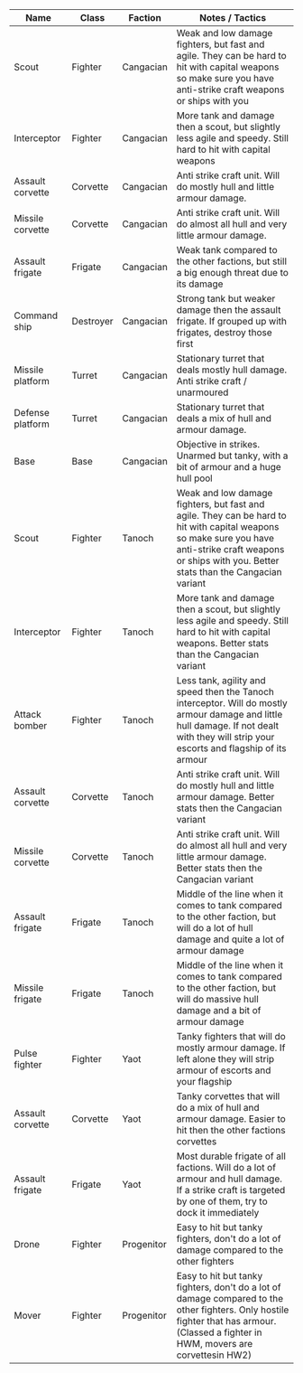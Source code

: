 | Name             | Class     | Faction    | Notes / Tactics                                                                                                                                                                                           |
|-|-|-|-|
| Scout            | Fighter   | Cangacian  | Weak and low damage fighters, but fast and agile. They can be hard to hit with capital weapons so make sure you have anti-strike craft weapons or ships with you                                          |
| Interceptor      | Fighter   | Cangacian  | More tank and damage then a scout, but slightly less agile and speedy. Still hard to hit with capital weapons                                                                                             |
| Assault corvette | Corvette  | Cangacian  | Anti strike craft unit. Will do mostly hull and little armour damage.                                                                                                                                     |
| Missile corvette | Corvette  | Cangacian  | Anti strike craft unit. Will do almost all hull and very little armour damage.                                                                                                                            |
| Assault frigate  | Frigate   | Cangacian  | Weak tank compared to the other factions, but still a big enough threat due to its damage                                                                                                                 |
| Command ship     | Destroyer | Cangacian  | Strong tank but weaker damage then the assault frigate. If grouped up with frigates, destroy those first                                                                                                  |
| Missile platform | Turret    | Cangacian  | Stationary turret that deals mostly hull damage. Anti strike craft / unarmoured                                                                                                                           |
| Defense platform | Turret    | Cangacian  | Stationary turret that deals a mix of hull and armour damage.                                                                                                                                             |
| Base             | Base      | Cangacian  | Objective in strikes. Unarmed but tanky, with a bit of armour and a huge hull pool                                                                                                                        |
| Scout            | Fighter   | Tanoch     | Weak and low damage fighters, but fast and agile. They can be hard to hit with capital weapons so make sure you have anti-strike craft weapons or ships with you. Better stats than the Cangacian variant |
| Interceptor      | Fighter   | Tanoch     | More tank and damage then a scout, but slightly less agile and speedy. Still hard to hit with capital weapons. Better stats than the Cangacian variant                                                    |
| Attack bomber    | Fighter   | Tanoch     | Less tank, agility and speed then the Tanoch interceptor. Will do mostly armour damage and little hull damage. If not dealt with they will strip your escorts and flagship of its armour                  |
| Assault corvette | Corvette  | Tanoch     | Anti strike craft unit. Will do mostly hull and little armour damage. Better stats then the Cangacian variant                                                                                             |
| Missile corvette | Corvette  | Tanoch     | Anti strike craft unit. Will do almost all hull and very little armour damage. Better stats then the Cangacian variant                                                                                    |
| Assault frigate  | Frigate   | Tanoch     | Middle of the line when it comes to tank compared to the other faction, but will do a lot of hull damage and quite a lot of armour damage                                                                 |
| Missile frigate  | Frigate   | Tanoch     | Middle of the line when it comes to tank compared to the other faction, but will do massive hull damage and a bit of armour damage                                                                        |
| Pulse fighter    | Fighter   | Yaot       | Tanky fighters that will do mostly armour damage. If left alone they will strip armour of escorts and your flagship                                                                                       |
| Assault corvette | Corvette  | Yaot       | Tanky corvettes that will do a mix of hull and armour damage. Easier to hit then the other factions corvettes                                                                                             |
| Assault frigate  | Frigate   | Yaot       | Most durable frigate of all factions. Will do a lot of armour and hull damage. If a strike craft is targeted by one of them, try to dock it immediately                                                   |
| Drone            | Fighter   | Progenitor | Easy to hit but tanky fighters, don't do a lot of damage compared to the other fighters                                                                                                                   |
| Mover            | Fighter   | Progenitor | Easy to hit but tanky fighters, don't do a lot of damage compared to the other fighters. Only hostile fighter that has armour. (Classed a fighter in HWM, movers are corvettesin HW2)                    |
